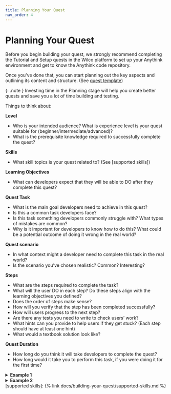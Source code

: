 ```yaml
---
title: Planning Your Quest
nav_order: 4
---
```


# Planning Your Quest


Before you begin building your quest, we strongly recommend completing the Tutorial and Setup quests in the Wilco platform to set up your Anythink environment and get to know the Anythink code repository. 

Once you've done that, you can start planning out the key aspects and outlining its content and structure. (See [quest template](https://github.com/trywilco/quest-template))

{: .note }
Investing time in the Planning stage will help you create better quests and save you a lot of time building and testing.  

Things to think about: 

**Level**

- Who is your intended audience? What is experience level is your quest suitable for (beginner/intermediate/advanced)?
- What is the prerequisite knowledge required to successfully complete the quest?

**Skills** 
- What skill topics is your quest related to? (See [supported skills])

**Learning Objectives**
- What can developers expect that they will be able to DO after they complete this quest?

**Quest Task**

- What is the main goal developers need to achieve in this quest?
- Is this a common task developers face?
- Is this task something developers commonly struggle with? What types of mistakes are common?
- Why is it important for developers to know how to do this? What could be a potential outcome of doing it wrong in the real world?

**Quest scenario** 

- In what context might a developer need to complete this task in the real world?
- Is the scenario you’ve chosen realistic? Common? Interesting?

**Steps** 

- What are the steps required to complete the task?
- What will the user DO in each step? Do these steps align with the learning objectives you defined? 
- Does the order of steps make sense?
- How will you verify that the step has been completed successfully?
- How will users progress to the next step? 
- Are there any tests you need to write to check users’ work?
- What hints can you provide to help users if they get stuck? (Each step should have at least one hint)
- What would a textbook solution look like?

**Quest Duration** 

- How long do you think it will take developers to complete the quest?
- How long would it take you to perform this task, if you were doing it for the first time?


<details markdown="block">
  <summary>
    <b>
    Example 1
    </b>
  </summary>
  {: .text-gamma .text-purple-100	}

**What we want users to learn:**
How do we do state management in React

**Prerequisites:**
Users should have Anythink system up and running (a full stack system with backend, frontend and DB)

**Task:**
User gets a new feature request to build, this feature needs some state to pass between a couple of components in the page

- **Step1:**
  - User gets a spec of the new UI component they need to build, first they just need to build the UI with simple internal state
  - How do users pass to the next step: user opens a PR, in the PR we run some tests that the component exists and function properly (with unit test)

- **Step 2:**
  - We saw that there’s a bug and when users change a state in this component, they also need to change another component’s state in the page. First install the library that we use so we’ll later be able to use it.
  - How do users pass to the next step: user opens a PR with the new lib in the package.json

- **Step 3:**	

  - Now they need to fix the page state accordingly and make the two components communicate using the library we just installed.
  - How do users pass to the next step: User opens a new PR and we run a UI test to see that when clicking in 1 place it affects the other.

</details>

<details markdown="block">
  <summary>
    <b>
    Example 2
    </b>
  </summary>
  {: .text-gamma .text-purple-100	}

**What we want users to learn:**
A better understanding of data modeling and dependencies

**Prerequisites:**
Users should have Anythink system up and running (a full stack system wih backend, frontend and DB)

**Task:**
User needs to add a new feature where each item should have a score based on the reviews

- **Step1:**
  - Each item’s review should have a score
  - How do users pass to the next step: user opens a PR, in the PR we run some tests that the model has the new field


- **Step 2:**
    - Calculate the item’s score based on it’s reviews’ score, this have many edge cases (why if a review was deleted or changed) and a question of performance (when do we calculate the overall score)
    - How do users pass to the next step: user opens a PR, in the PR we run some tests that the model has the new field and it calculated properly


- **Step 3:**	
  - Open the score to the API and show it in the UI

  - How do users pass to the next step: User opens a new PR and we run a UI test


</details>
[supported skills]: {% link docs/building-your-quest/supported-skills.md %}
